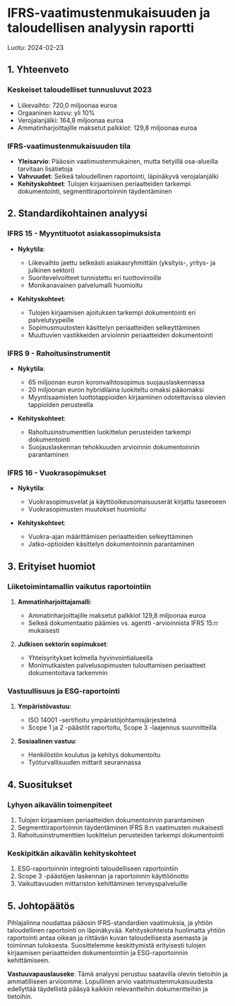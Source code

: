 # IFRS-vaatimustenmukaisuuden ja taloudellisen analyysin raportti

Luotu: 2024-02-23

## 1. Yhteenveto

### Keskeiset taloudelliset tunnusluvut 2023
- Liikevaihto: 720,0 miljoonaa euroa
- Orgaaninen kasvu: yli 10%
- Verojalanjälki: 164,8 miljoonaa euroa
- Ammatinharjoittajille maksetut palkkiot: 129,8 miljoonaa euroa

### IFRS-vaatimustenmukaisuuden tila
- **Yleisarvio**: Pääosin vaatimustenmukainen, mutta tietyillä osa-alueilla tarvitaan lisätietoja
- **Vahvuudet**: Selkeä taloudellinen raportointi, läpinäkyvä verojalanjälki
- **Kehityskohteet**: Tulojen kirjaamisen periaatteiden tarkempi dokumentointi, segmenttiraportoinnin täydentäminen

## 2. Standardikohtainen analyysi

### IFRS 15 - Myyntituotot asiakassopimuksista
- **Nykytila**: 
  - Liikevaihto jaettu selkeästi asiakasryhmittäin (yksityis-, yritys- ja julkinen sektori)
  - Suoritevelvoitteet tunnistettu eri tuottovirroille
  - Monikanavainen palvelumalli huomioitu

- **Kehityskohteet**:
  - Tulojen kirjaamisen ajoituksen tarkempi dokumentointi eri palvelutyypeille
  - Sopimusmuutosten käsittelyn periaatteiden selkeyttäminen
  - Muuttuvien vastikkeiden arvioinnin periaatteiden dokumentointi

### IFRS 9 - Rahoitusinstrumentit
- **Nykytila**:
  - 65 miljoonan euron koronvaihtosopimus suojauslaskennassa
  - 20 miljoonan euron hybridilaina luokiteltu omaksi pääomaksi
  - Myyntisaamisten luottotappioiden kirjaaminen odotettavissa olevien tappioiden perusteella

- **Kehityskohteet**:
  - Rahoitusinstrumenttien luokittelun perusteiden tarkempi dokumentointi
  - Suojauslaskennan tehokkuuden arvioinnin dokumentoinnin parantaminen

### IFRS 16 - Vuokrasopimukset
- **Nykytila**:
  - Vuokrasopimusvelat ja käyttöoikeusomaisuuserät kirjattu taseeseen
  - Vuokrasopimusten muutokset huomioitu

- **Kehityskohteet**:
  - Vuokra-ajan määrittämisen periaatteiden selkeyttäminen
  - Jatko-optioiden käsittelyn dokumentoinnin parantaminen

## 3. Erityiset huomiot

### Liiketoimintamallin vaikutus raportointiin
1. **Ammatinharjoittajamalli**:
   - Ammatinharjoittajille maksetut palkkiot 129,8 miljoonaa euroa
   - Selkeä dokumentaatio päämies vs. agentti -arvioinnista IFRS 15:n mukaisesti

2. **Julkisen sektorin sopimukset**:
   - Yhteisyritykset kolmella hyvinvointialueella
   - Monimutkaisten palvelusopimusten tulouttamisen periaatteet dokumentoitava tarkemmin

### Vastuullisuus ja ESG-raportointi
1. **Ympäristövastuu**:
   - ISO 14001 -sertifioitu ympäristöjohtamisjärjestelmä
   - Scope 1 ja 2 -päästöt raportoitu, Scope 3 -laajennus suunnitteilla

2. **Sosiaalinen vastuu**:
   - Henkilöstön koulutus ja kehitys dokumentoitu
   - Työturvallisuuden mittarit seurannassa

## 4. Suositukset

### Lyhyen aikavälin toimenpiteet
1. Tulojen kirjaamisen periaatteiden dokumentoinnin parantaminen
2. Segmenttiraportoinnin täydentäminen IFRS 8:n vaatimusten mukaisesti
3. Rahoitusinstrumenttien luokittelun perusteiden tarkempi dokumentointi

### Keskipitkän aikavälin kehityskohteet
1. ESG-raportoinnin integrointi taloudelliseen raportointiin
2. Scope 3 -päästöjen laskennan ja raportoinnin käyttöönotto
3. Vaikuttavuuden mittariston kehittäminen terveyspalveluille

## 5. Johtopäätös

Pihlajalinna noudattaa pääosin IFRS-standardien vaatimuksia, ja yhtiön taloudellinen raportointi on läpinäkyvää. Kehityskohteista huolimatta yhtiön raportointi antaa oikean ja riittävän kuvan taloudellisesta asemasta ja toiminnan tuloksesta. Suosittelemme keskittymistä erityisesti tulojen kirjaamisen periaatteiden dokumentointiin ja ESG-raportoinnin kehittämiseen.

**Vastuuvapauslauseke**: Tämä analyysi perustuu saatavilla oleviin tietoihin ja ammatilliseen arvioomme. Lopullinen arvio vaatimustenmukaisuudesta edellyttää täydellistä pääsyä kaikkiin relevantteihin dokumentteihin ja tietoihin.
